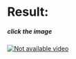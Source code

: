 # Result:
##### *click the image*

[![Not available video](https://media.discordapp.net/attachments/959856354976206878/967457108708687902/unknown.png?width=500&height=400)](https://google.com)

